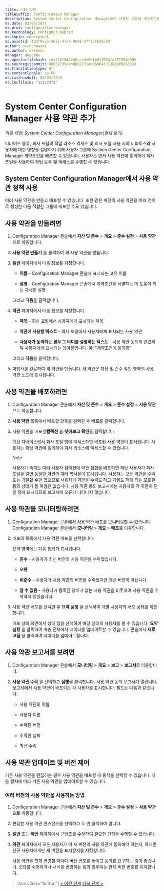 ```yaml
---
title: 사용 약관
titleSuffix: Configuration Manager
description: System Center Configuration Manager에서 사용자 그룹에 계약조건을 배포합니다.
ms.date: 03/05/2017
ms.prod: configuration-manager
ms.technology: configmgr-hybrid
ms.topic: conceptual
ms.assetid: 4d3f9e6b-4d71-4fc4-9b91-47f1bfbd8c70
author: aczechowski
ms.author: aaroncz
manager: dougeby
ms.openlocfilehash: cda5f01842f08ccc3e8dfbd17078fe157954d985
ms.sourcegitcommit: 0b0c2735c4ed822731ae069b4cc1380e89e78933
ms.translationtype: HT
ms.contentlocale: ko-KR
ms.lasthandoff: 05/03/2018
ms.locfileid: "32353473"
---
```

# <a name="add-terms-and-conditions-with-system-center-configuration-manager"></a>System Center Configuration Manager 사용 약관 추가

*적용 대상: System Center Configuration Manager(현재 분기)*

디바이스 등록, 회사 포털의 작업 리소스 액세스 및 회사 포털 사용 시의 디바이스와 사용자에 대한 영향을 설명하기 위해 사용자 그룹에 System Center Configuration Manager 계약조건을 배포할 수 있습니다. 사용자는 먼저 사용 약관에 동의해야 회사 포털을 사용하여 작업 등록 및 액세스를 수행할 수 있습니다.  

 ## <a name="working-with-terms-and-conditions-policies-in-system-center-configuration-manager"></a>System Center Configuration Manager에서 사용 약관 정책 사용  
 여러 사용 약관을 만들고 배포할 수 있습니다. 또한 같은 버전의 사용 약관을 여러 언어로 생성한 다음 적합한 그룹에 배포할 수도 있습니다.  

## <a name="to-create-a-terms-and-conditions"></a>사용 약관을 만들려면  

1.  Configuration Manager 콘솔에서 **자산 및 준수** > **개요** > **준수 설정** > **사용 약관**으로 이동합니다.  

2.  **사용 약관 만들기** 를 클릭하여 새 사용 약관을 만듭니다.  

3.  **일반** 페이지에서 다음 정보를 지정합니다.  

    -   **이름** - Configuration Manager 콘솔에 표시되는 고유 이름  

    -   **설명** - Configuration Manager 콘솔에서 계약조건을 식별하는 데 도움이 되는 자세한 설명  

     그리고 **다음**을 클릭합니다.  

4.  **약관** 페이지에서 다음 정보를 지정합니다.  

    -   **제목** - 회사 포털에서 사용자에게 표시되는 제목  

    -   **약관에 사용할 텍스트** - 회사 포털에서 사용자에게 표시되는 사용 약관  

    -   **사용자가 동의하는 경우 그 의미를 설명하는 텍스트** - 사용 약관 동의와 관련하여 사용자에게 표시되는 레이블입니다. **예**: "계약조건에 동의함"  

     그리고 **다음**을 클릭합니다.  

5.  마법사를 완료하여 새 약관을 만듭니다. 새 약관은 자산 및 준수 작업 영역의 사용 약관 노드에 표시됩니다.  

## <a name="to-deploy-a-terms-and-conditions"></a>사용 약관을 배포하려면  

1.  Configuration Manager 콘솔에서 **자산 및 준수** > **개요** > **준수 설정** > **사용 약관**으로 이동합니다.  

2.  **사용 약관** 목록에서 배포할 항목을 선택한 후 **배포**를 클릭합니다.  

3.  사용 약관을 배포할**컬렉션** 을 **찾아보고**  **확인**을 클릭합니다.  

     대상 디바이스에서 회사 포털 앱에 액세스하면 배포된 사용 약관이 표시됩니다. 사용자는 해당 약관에 동의해야 회사 리소스에 액세스할 수 있습니다.  

    > [!NOTE]  
    >  사용자가 속하는 여러 사용자 컬렉션에 약관 집합을 배포하면 해당 사용자가 회사 포털을 열면 동일한 약관의 여러 복사본이 표시됩니다. 사용자는 모든 약관을 수락 또는 거절할 수만 있으므로 사용자가 약관을 수락도 하고 거절도 하게 되는 모호한 동의 상태가 될 위험은 없습니다. 사용 약관 동의 보고서에는 사용자의 각 약관이 단일 행에 표시되므로 보고서에 오류가 나타나지 않습니다.  

## <a name="to-monitor-terms-and-conditions"></a>사용 약관을 모니터링하려면  

1.  Configuration Manager 콘솔에서 사용 약관 배포를 모니터링할 수 있습니다. Configuration Manager 콘솔에서 **모니터링** > **개요** > **배포**로 이동합니다.  

2.  배포의 목록에서 사용 약관 배포를 선택합니다.  

     요약 영역에는 다음 통계가 표시됩니다.  

    -   **준수** - 사용자가 최신 버전의 사용 약관을 수락했습니다.  

    -   **오류**  

    -   **비준수** - 사용자가 사용 약관의 버전을 수락했지만 최신 버전이 아닙니다.  

    -   **알 수 없음** - 사용자가 등록된 장치가 없는 사용 약관을 비롯하여 사용 약관을 수락하지 않았습니다.  

3.  사용 약관 배포를 선택한 후 **요약 실행** 을 선택하여 개별 사용자의 배포 상태를 확인합니다.  

     배포 상태 화면에서 상태 탭을 선택하여 해당 상태의 사용자를 볼 수 있습니다. **요약 실행** 을 클릭하여 계층 전체에서 데이터를 업데이트할 수 있습니다. 콘솔에서 **새로 고침** 을 클릭하여 데이터를 업데이트합니다.  

## <a name="to-view--a-terms-and-conditions-report"></a>사용 약관 보고서를 보려면  

1.  Configuration Manager 콘솔에서 **모니터링** > **개요** > **보고** > **보고서**로 이동합니다.  

2.  **사용 약관 수락** 을 선택하고 **실행**을 클릭합니다. 사용 약관 동의 보고서가 열립니다. 보고서에서 사용 약관이 배포되는 각 사용자를 표시합니다. 필드는 다음과 같습니다.  

    -   사용 약관의 이름  

    -   사용자 이름  

    -   수락된 버전  

    -   수락한 날짜  

    -   최신 수락  

## <a name="updates-and-version-control-for-terms-and-conditions"></a>사용 약관 업데이트 및 버전 제어  
 기존 사용 약관을 편집하는 경우 사용 약관을 배포할 때 동작을 선택할 수 있습니다. 다음 절차에 따라 기존 사용 약관을 업데이트할 수 있습니다.  

### <a name="how-to-work-with-multiple-versions-of-terms-and-conditions"></a>여러 버전의 사용 약관을 사용하는 방법  

1.  Configuration Manager 콘솔에서 **자산 및 준수** > **개요** > **준수 설정** > **사용 약관**으로 이동합니다.  

2.  편집할 사용 약관 인스턴스를 선택하고 두 번 클릭하여 엽니다.  

3.  **일반** 또는 **약관** 페이지에서 콘텐츠를 수정하여 필요한 편집을 수행할 수 있습니다.  

4.  **약관** 페이지에서 모든 사용자가 이 새 버전의 사용 약관에 동의해야 하는지, 아니면 신규 사용자에게만 새 버전을 표시할지를 지정합니다.  

     사용 약관을 크게 변경할 때마다 버전 번호를 높이고 동의를 요구하는 것이 좋습니다. 오타를 수정하거나 서식을 변경하는 등의 경우에는 현재 버전 번호를 유지합니다.

> [!div class="button"]
[< 이전 단계](configure-intune-subscription.md)  [다음 단계 >](create-service-connection-point.md)

